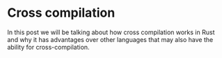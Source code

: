 # Cross compilation

In this post we will be talking about how cross compilation works in Rust and why it has advantages over other languages that may also have the ability for cross-compilation.
